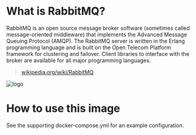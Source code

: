 # What is RabbitMQ?

RabbitMQ is an open source message broker software (sometimes called message-oriented middleware) that implements the Advanced Message Queuing Protocol (AMQP). The RabbitMQ server is written in the Erlang programming language and is built on the Open Telecom Platform framework for clustering and failover. Client libraries to interface with the broker are available for all major programming languages.

> [wikipedia.org/wiki/RabbitMQ](https://en.wikipedia.org/wiki/RabbitMQ)

![logo](https://www.rabbitmq.com/img/rabbitmq_logo_strap.png)

# How to use this image

See the supporting docker-compose.yml for an example configuration.
